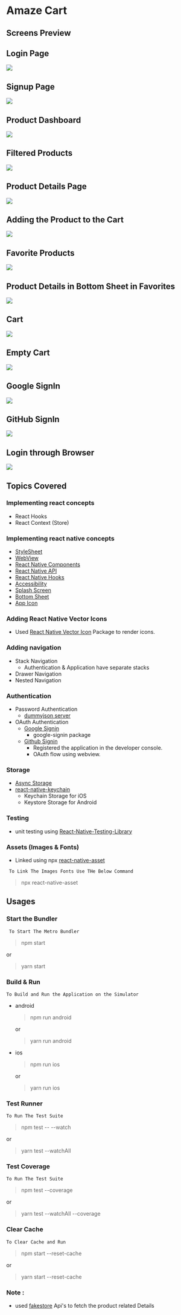 # Amaze Cart

## Screens Preview

## Login Page
![](./ReadMeImages/login.png)

## Signup Page
![](./ReadMeImages/signup.png)

## Product Dashboard
![](./ReadMeImages/productdashboard.png)

## Filtered Products
![](./ReadMeImages/filterproducts.png)

## Product Details Page
![](./ReadMeImages/productdetails.png)

## Adding the Product to the Cart
![](./ReadMeImages/addproducttoCart.png)

## Favorite Products
![](./ReadMeImages/Favorites.png)

## Product Details in Bottom Sheet in Favorites
![](./ReadMeImages/FavDetails.png)

## Cart
![](./ReadMeImages/Carts.png)

## Empty Cart
![](./ReadMeImages/EmptyCart.png)

## Google SignIn
![](ReadMeImages/googlesignin.png)

## GitHub SignIn
![](ReadMeImages/githubsignin.png)

## Login through Browser
![](ReadMeImages/ecommercewebview.png)



## Topics Covered


### Implementing react concepts

- React Hooks
- React Context (Store)

### Implementing react native concepts

- [StyleSheet](https://reactnative.dev/docs/stylesheet)
- [WebView](https://github.com/react-native-webview/react-native-webview)
- [React Native Components](https://reactnative.dev/docs/components-and-apis)
- [React Native API](https://reactnative.dev/docs/components-and-apis)
- [React Native Hooks](https://reactnavigation.org/docs/use-navigation/)
- [Accessibility](https://reactnative.dev/docs/0.66/accessibility)
- [Splash Screen](https://medium.com/@rfontes/splash-screens-on-react-native-without-libs-b487d08264ee)
- [Bottom Sheet](https://gorhom.github.io/react-native-bottom-sheet/)
- [App Icon](https://medium.com/@ansonmathew/app-icon-in-react-native-ios-and-android-6165757e3fdb)


### Adding React Native Vector Icons
- Used [React Native Vector Icon](https://www.npmjs.com/package/react-native-vector-icons) Package to render icons.


### Adding navigation

- Stack Navigation
	- Authentication & Application have separate stacks
- Drawer Navigation
- Nested Navigation

### Authentication

- Password Authentication
	-  [dummyjson server](https://dummyjson.com/docs/auth)
- OAuth Authentication
	- [Google Signin](https://ibjects.medium.com/google-signin-tutorial-for-react-native-81a57fb67b18)
		- google-signin package
	- [Github Signin](https://github.com/settings/apps)
		- Registered the application in the developer console.
		- OAuth flow using webview.

### Storage
- [Async Storage](https://www.npmjs.com/package/@react-native-async-storage/async-storage)
- [react-native-keychain](https://www.npmjs.com/package/react-native-keychain)
	-  Keychain Storage for iOS
	-  Keystore Storage for Android

### Testing
- unit testing using [React-Native-Testing-Library](https://callstack.github.io/react-native-testing-library/docs/getting-started)


###  Assets (Images & Fonts)
- Linked using npx [react-native-asset](https://www.npmjs.com/package/react-native-asset)

` To Link The Images Fonts Use THe Below Command`
> npx react-native-asset

## Usages

### Start the Bundler

` To Start The Metro Bundler`
> npm start

or

> yarn start

### Build & Run

` To Build and Run the Application on the Simulator `

- android
  > npm run android

  or

  >yarn run android
- ios
  > npm run ios

  or

  >yarn run ios

### Test Runner
` To Run The Test Suite `

> npm test -- --watch

or

> yarn test --watchAll

### Test Coverage
` To Run The Test Suite `

> npm test --coverage

or

> yarn test --watchAll --coverage


### Clear Cache

` To Clear Cache and Run `

> npm start --reset-cache

or

> yarn start --reset-cache



### Note :

- used [fakestore](https://fakestoreapi.com/) Api's to fetch the product related Details
